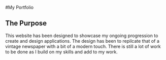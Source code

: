 #My Portfolio

## The Purpose
This website has been designed to showcase my ongoing progression to create and design applications. The design has been to repilcate that of a vintage newspaper with a bit of a modern touch. There is still a lot of work to be done as I build on my skills and add to my work.
